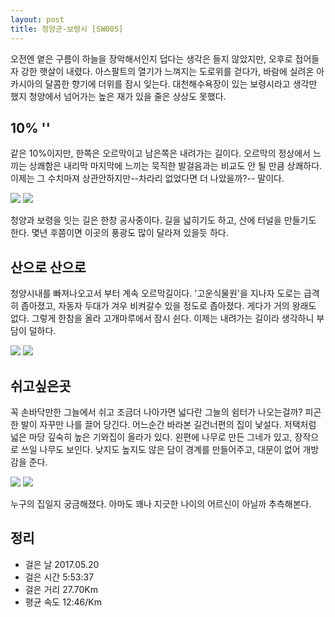 ```yaml
---
layout: post
title: 청양군-보령시 [SW005]
---
```


오전엔 옅은 구름이 하늘을 장악해서인지 덥다는 생각은 들지 않았지만, 오후로 접어들자 강한 햇살이 내렸다. 아스팔트의 열기가 느껴지는 도로위를 걷다가, 바람에 실려온 아카시아의 달콤한 향기에 더위를 잠시 잊는다. 대천해수욕장이 있는 보령시라고 생각만 했지 청양에서 넘어가는 높은 재가 있을 줄은 상상도 못했다.

## 10% '<i class="fa fa-percent" aria-hidden="true"></i>'

같은 10%이지만, 한쪽은 오르막이고 남은쪽은 내려가는 길이다. 오르막의 정상에서 느끼는 상쾌함은 내리막 마지막에 느끼는 묵직한 발걸음과는 비교도 안 될 만큼 상쾌하다. 이제는 그 수치마져 상관안하지만--차라리 없었다면 더 나았을까?-- 말이다. 

<div class="images">
	<img src="{{ site.baseurl }}/images/sw005/SW005_1.JPG">
	<img src="{{ site.baseurl }}/images/sw005/SW005_2.JPG">
</div>

청양과 보령을 잇는 길은 한창 공사중이다. 길을 넓히기도 하고, 산에 터널을 만들기도 한다. 몇년 후쯤이면 이곳의 풍광도 많이 달라져 있을듯 하다.

## 산으로 산으로 <i class="fa fa-upload" aria-hidden="true"></i>

청양시내를 빠져나오고서 부터 계속 오르막길이다. '고운식물원'을 지나자 도로는 급격히 좁아졌고, 자동자 두대가 겨우 비켜갈수 있을 정도로 좁아졌다. 게다가 거의 왕래도 없다. 그렇게 한참을 올라 고개마루에서 잠시 쉰다. 이제는 내려가는 길이라 생각하니 부담이 덜하다.

<div class="images">
	<img src="{{ site.baseurl }}/images/sw005/SW005_3.JPG">
	<img src="{{ site.baseurl }}/images/sw005/SW005_4.JPG">
</div>

## 쉬고싶은곳 <i class="fa fa-window-restore" aria-hidden="true"></i>

꼭 손바닥만한 그늘에서 쉬고 조금더 나아가면 넓다란 그늘의 쉼터가 나오는걸까? 피곤한 발이 자꾸만 나를 끌어 당긴다. 어느순간 바라본 길건너편의 집이 낯설다. 저택처럼 넓은 마당 깊숙히 높은 기와집이 올라가 있다. 왼편에 나무로 만든 그네가 있고, 장작으로 쓰일 나무도 보인다. 낮지도 높지도 않은 담이 경계를 만들어주고, 대문이 없어 개방감을 준다.

<div class="images">
	<img src="{{ site.baseurl }}/images/sw005/SW005_5.JPG">
	<img src="{{ site.baseurl }}/images/sw005/SW005_6.JPG">
</div>

누구의 집일지 궁금해졌다. 아마도 꽤나 지긋한 나이의 어르신이 아닐까 추측해본다.

## 정리 <i class="fa fa-bar-chart" aria-hidden="true"></i>

+ 걸은 날 2017.05.20
+ 걸은 시간 5:53:37
+ 걸은 거리 27.70Km
+ 평균 속도 12:46/Km